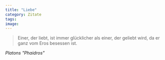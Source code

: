 ```yaml
---
title: "Liebe"
category: Zitate
tags: 
image: 
---
```



> Einer, der liebt, ist immer glücklicher als einer, der geliebt wird, da er ganz vom Eros besessen ist.


*Platons "Phaidros"*